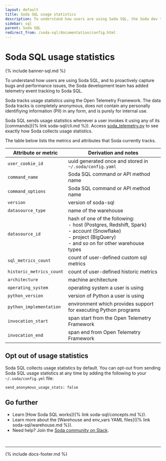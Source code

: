 ```yaml
---
layout: default
title: Soda SQL usage statistics
description: To understand how users are using Soda SQL, the Soda dev team has added telemetry event tracking to Soda SQL. See instructions to opt-out.
sidebar: sql
parent: Soda SQL
redirect_from: /soda-sql/documentation/config.html
---
```


# Soda SQL usage statistics

{% include banner-sql.md %}

To understand how users are using Soda SQL, and to proactively capture bugs and performance issues, the Soda development team has added telemetry event tracking to Soda SQL. 

Soda tracks usage statistics using the Open Telemetry Framework. The data Soda tracks is completely anonymous, does not contain any personally identifiying information (PII) in any form, and is purely for internal use.

Soda SQL sends usage statistics whenever a user invokes it using any of its [commands]({% link soda-sql/cli.md %}). Access [soda_telemetry.py](https://github.com/sodadata/soda-sql/blob/main/core/sodasql/telemetry/soda_telemetry.py) to see exactly how Soda collects usage statistics.

The table below lists the metrics and attributes that Soda currently tracks.

| Attribute or metric      | Derivation and notes                                                                                                      |
| ------------------------ | ------------------------------------------------------------------------------------------------------------------------- |
| `user_cookie_id`         | uuid generated once and stored in `~/.soda/config.yaml`                                                                   |
| `command_name`           | Soda SQL command or API method name                                                                                       |
| `command_options`        | Soda SQL command or API method name                                                                                       |
| `version`                | version of soda-sql                                                                                                       |
| `datasource_type`        | name of the warehouse                                                                                                     |
| `datasource_id`          | hash of one of the following: <br />- host (Postgres, Redshift, Spark) <br />- account (Snowflake) <br />- project (BigQuery) <br />- and so on for other warehouse types |
| `sql_metrics_count`      | count of user-defined custom sql metrics                                                                                  |
| `historic_metrics_count` | count of user-defined historic metrics                                                                                  |
| `architecture`           | machine architecture                                                                                                      |
| `operating_system`       | operating system a user is using                                                                                          |
| `python_version`         | version of Python a user is using                                                                                         |
| `python_implementation`  | environment which provides support for executing Python programs                                                          |
| `invocation_start`       | span start from the Open Telemetry Framework                                                                              |
| `invocation_end`         | span end from Open Telemetry Framework                                                                                    |

## Opt out of usage statistics

Soda SQL collects usage statistics by default. You can opt-out from sending Soda SQL usage statistics at any time by adding the following to your `~/.soda/config.yml` file:
```
send_anonymous_usage_stats: false
```

## Go further

* Learn [How Soda SQL works]({% link soda-sql/concepts.md %}).
* Learn more about the [Warehouse and env_vars YAML files]({% link soda-sql/warehouse.md %}).
* Need help? Join the <a href="http://community.soda.io/slack" target="_blank"> Soda community on Slack</a>.

<br />

---
{% include docs-footer.md %}